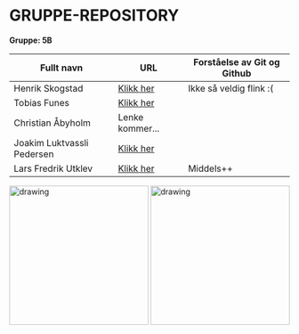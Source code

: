 <!-- Gruppe informasjon --->

# GRUPPE-REPOSITORY
<b>Gruppe: 5B</b>

<!-- Personalia --->

| Fullt navn                | URL                                                           | Forståelse av Git og Github |
| ------------------------- | ------------------------------------------------------------- | --------------------------- |
| Henrik Skogstad           | [Klikk her](https://github.com/Skogstad-beep/IND-REPOSITORY)  | Ikke så veldig flink :(     |
| Tobias Funes              | [Klikk her](https://github.com/ImToeb/IND-REPOSITORY)         |                             |
| Christian Åbyholm         | Lenke kommer...                                               |                             |
| Joakim Luktvassli Pedersen| [Klikk her](https://github.com/joakimlped/IND-REPOSITORY)     |                             |
| Lars Fredrik Utklev       | [Klikk her](https://github.com/lasapasa/IND-REPOSITORY)       | Middels++                   |
                                                                                            
                                                                                            
<!-- Bilder --->
<img src="https://i.imgur.com/Knyy5g2.jpg" alt="drawing" width="250"/> <img src="https://i.imgur.com/QzvGwnX.jpg" alt="drawing" width="250"/>

